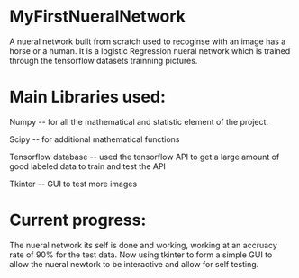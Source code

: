 # MyFirstNueralNetwork
A nueral network built from scratch used to recoginse with an image has a horse or a human. It is a logistic Regression nueral network which is trained through the tensorflow datasets trainning pictures.

# Main Libraries used:
Numpy -- for all the mathematical and statistic element of the project.

Scipy -- for additional mathematical functions

Tensorflow database -- used the tensorflow API to get a large amount of good labeled data to train and test the API

Tkinter -- GUI to test more images

# Current progress:
The nueral network its self is done and working, working at an accruacy rate of 90% for the test data.
Now using tkinter to form a simple GUI to allow the nueral newtork to be interactive and allow for self testing.
